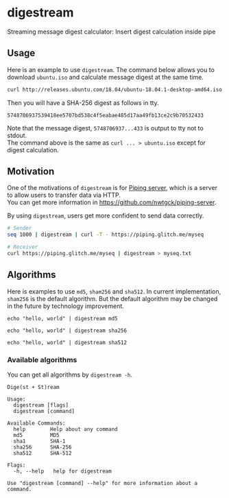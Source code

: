 # digestream
Streaming message digest calculator: Insert digest calculation inside pipe

## Usage

Here is an example to use `digestream`. The command below allows you to download `ubuntu.iso` and calculate message digest at the same time.

```bash
curl http://releases.ubuntu.com/18.04/ubuntu-18.04.1-desktop-amd64.iso | digestream > ubuntu.iso
```

Then you will have a SHA-256 digest as follows in tty.
```
5748706937539418ee5707bd538c4f5eabae485d17aa49fb13ce2c9b70532433
```

Note that the message digest, `5748706937...433` is output to tty not to stdout.  
The command above is the same as `curl ... > ubuntu.iso` except for digest calculation.

## Motivation

One of the motivations of `digestream` is for [Piping server](https://github.com/nwtgck/piping-server), which is a server to allow users to transfer data via HTTP.  
You can get more information in <https://github.com/nwtgck/piping-server>.

By using `digestream`, users get more confident to send data correctly.

```bash
# Sender
seq 1000 | digestream | curl -T - https://piping.glitch.me/myseq
```

```bash
# Receiver
curl https://piping.glitch.me/myseq | digestream > myseq.txt
```

## Algorithms

Here is examples to use `md5`, `sham256` and `sha512`. In current implementation, `sham256` is the default algorithm. But the default algorithm may be changed in the future by technology improvement.

```
echo "hello, world" | digestream md5
```

```
echo "hello, world" | digestream sha256
```

```
echo "hello, world" | digestream sha512
```

### Available algorithms

You can get all algorithms by `digestream -h`.

```
Dige(st + St)ream

Usage:
  digestream [flags]
  digestream [command]

Available Commands:
  help        Help about any command
  md5         MD5
  sha1        SHA-1
  sha256      SHA-256
  sha512      SHA-512

Flags:
  -h, --help   help for digestream

Use "digestream [command] --help" for more information about a command.
```
